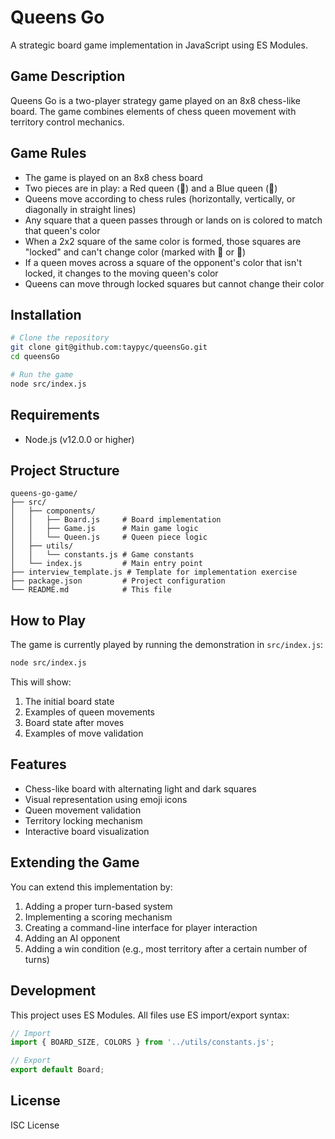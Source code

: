 # Queens Go

A strategic board game implementation in JavaScript using ES Modules.

## Game Description

Queens Go is a two-player strategy game played on an 8x8 chess-like board. The game combines elements of chess queen movement with territory control mechanics.

## Game Rules

- The game is played on an 8x8 chess board
- Two pieces are in play: a Red queen (👑) and a Blue queen (👸)
- Queens move according to chess rules (horizontally, vertically, or diagonally in straight lines)
- Any square that a queen passes through or lands on is colored to match that queen's color
- When a 2x2 square of the same color is formed, those squares are "locked" and can't change color (marked with 🔴 or 🔵)
- If a queen moves across a square of the opponent's color that isn't locked, it changes to the moving queen's color
- Queens can move through locked squares but cannot change their color

## Installation

```bash
# Clone the repository
git clone git@github.com:taypyc/queensGo.git
cd queensGo

# Run the game
node src/index.js
```

## Requirements

- Node.js (v12.0.0 or higher)

## Project Structure

```
queens-go-game/
├── src/
│   ├── components/
│   │   ├── Board.js     # Board implementation
│   │   ├── Game.js      # Main game logic
│   │   └── Queen.js     # Queen piece logic
│   ├── utils/
│   │   └── constants.js # Game constants
│   └── index.js         # Main entry point
├── interview_template.js # Template for implementation exercise
├── package.json         # Project configuration
└── README.md            # This file
```

## How to Play

The game is currently played by running the demonstration in `src/index.js`:

```bash
node src/index.js
```

This will show:
1. The initial board state
2. Examples of queen movements
3. Board state after moves
4. Examples of move validation

## Features

- Chess-like board with alternating light and dark squares
- Visual representation using emoji icons
- Queen movement validation
- Territory locking mechanism
- Interactive board visualization

## Extending the Game

You can extend this implementation by:

1. Adding a proper turn-based system
2. Implementing a scoring mechanism
3. Creating a command-line interface for player interaction
4. Adding an AI opponent
5. Adding a win condition (e.g., most territory after a certain number of turns)

## Development

This project uses ES Modules. All files use ES import/export syntax:

```javascript
// Import
import { BOARD_SIZE, COLORS } from '../utils/constants.js';

// Export
export default Board;
```

## License

ISC License 